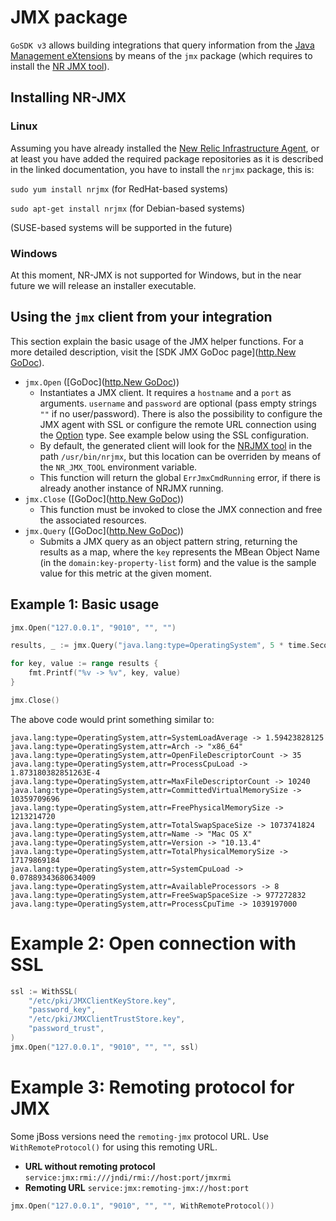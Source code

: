 # JMX package

`GoSDK v3` allows building integrations that query information from the
[Java Management eXtensions](http://www.oracle.com/technetwork/articles/java/javamanagement-140525.html) by means of
the `jmx` package (which requires to install the [NR JMX tool](https://github.com/newrelic/nrjmx)).

## Installing NR-JMX

### Linux

Assuming you have already installed the
[New Relic Infrastructure Agent](https://docs.newrelic.com/docs/infrastructure/new-relic-infrastructure/installation),
or at least you have added the required package repositories as it is described in the linked documentation, you have
to install the `nrjmx` package, this is:

`sudo yum install nrjmx` (for RedHat-based systems)

`sudo apt-get install nrjmx` (for Debian-based systems)

(SUSE-based systems will be supported in the future)

### Windows

At this moment, NR-JMX is not supported for Windows, but in the near future we will release an installer executable.

## Using the `jmx` client from your integration

This section explain the basic usage of the JMX helper functions. For a more detailed description, visit
the [SDK JMX GoDoc page]([http.New GoDoc](https://godoc.org/github.com/newrelic/infra-integrations-sdk/jmx)).

* `jmx.Open` ([GoDoc]([http.New GoDoc](https://godoc.org/github.com/newrelic/infra-integrations-sdk/jmx#Open)))
    - Instantiates a JMX client. It requires a `hostname` and a `port` as arguments. `username` and
      `password` are optional (pass empty strings `""` if no user/password). There is also the possibility to configure
     the JMX agent with SSL or configure the remote URL connection using the [Option](https://godoc.org/github.com/newrelic/infra-integrations-sdk/jmx#Option) type.
     See example below using the SSL configuration.
    - By default, the generated client will look for the [NRJMX tool](#installing-nr-jmx) in the path `/usr/bin/nrjmx`,
      but this location can be overriden by means of the `NR_JMX_TOOL` environment variable.
    - This function will return the global `ErrJmxCmdRunning` error, if there is already another instance of NRJMX
      running.
* `jmx.Close` ([GoDoc]([http.New GoDoc](https://godoc.org/github.com/newrelic/infra-integrations-sdk/jmx#Close)))
    - This function must be invoked to close the JMX connection and free the associated resources.
* `jmx.Query` ([GoDoc]([http.New GoDoc](https://godoc.org/github.com/newrelic/infra-integrations-sdk/jmx#Query)))
    -  Submits a JMX query as an object pattern string, returning the results as a map, where the `key` represents the
       MBean Object Name (in the `domain:key-property-list` form) and the value is the sample value for this metric
       at the given moment.
       
## Example 1: Basic usage

```go
jmx.Open("127.0.0.1", "9010", "", "")

results, _ := jmx.Query("java.lang:type=OperatingSystem", 5 * time.Second) // 5s timeout

for key, value := range results {
    fmt.Printf("%v -> %v", key, value)
}

jmx.Close() 
```

The above code would print something similar to:
```
java.lang:type=OperatingSystem,attr=SystemLoadAverage -> 1.59423828125
java.lang:type=OperatingSystem,attr=Arch -> "x86_64"
java.lang:type=OperatingSystem,attr=OpenFileDescriptorCount -> 35
java.lang:type=OperatingSystem,attr=ProcessCpuLoad -> 1.873180382851263E-4
java.lang:type=OperatingSystem,attr=MaxFileDescriptorCount -> 10240
java.lang:type=OperatingSystem,attr=CommittedVirtualMemorySize -> 10359709696
java.lang:type=OperatingSystem,attr=FreePhysicalMemorySize -> 1213214720
java.lang:type=OperatingSystem,attr=TotalSwapSpaceSize -> 1073741824
java.lang:type=OperatingSystem,attr=Name -> "Mac OS X"
java.lang:type=OperatingSystem,attr=Version -> "10.13.4"
java.lang:type=OperatingSystem,attr=TotalPhysicalMemorySize -> 17179869184
java.lang:type=OperatingSystem,attr=SystemCpuLoad -> 0.07889343680634009
java.lang:type=OperatingSystem,attr=AvailableProcessors -> 8
java.lang:type=OperatingSystem,attr=FreeSwapSpaceSize -> 977272832
java.lang:type=OperatingSystem,attr=ProcessCpuTime -> 1039197000
```

# Example 2: Open connection with SSL
```go
ssl := WithSSL(
	"/etc/pki/JMXClientKeyStore.key", 
	"password_key", 
	"/etc/pki/JMXClientTrustStore.key", 
	"password_trust",
)
jmx.Open("127.0.0.1", "9010", "", "", ssl)
```

# Example 3: Remoting protocol for JMX
Some jBoss versions need the `remoting-jmx` protocol URL. Use `WithRemoteProtocol()` for using this remoting URL.
- **URL without remoting protocol** `service:jmx:rmi:///jndi/rmi://host:port/jmxrmi`
- **Remoting URL** `service:jmx:remoting-jmx://host:port`

```go
jmx.Open("127.0.0.1", "9010", "", "", WithRemoteProtocol())
```
